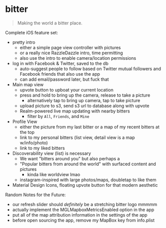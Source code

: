 # bitter

> Making the world a bitter place.

Complete iOS feature set:

- pretty intro
    + either a simple page view controller with pictures
    + or a really nice RazzleDazzle intro, time permitting
    + also use the intro to enable camera/location permissions
- log in with Facebook & Twitter, saved to the db
    + auto-suggest people to follow based on Twitter mutual followers and Facebook friends that also use the app
    + can add email/password later, but fuck that
- Main map view
    + upvote button to upboat your current location
    + press and hold to bring up the camera, release to take a picture
        * alternatively tap to bring up camera, tap to take picture
    + upload picture to s3, send s3 url to database along with upvote
    + Realm-powered live map updating with nearby bitters
        * filter by `All`, `Friends`, and `Mine`
- Profile View
    + either the picture from my last bitter or a map of my recent bitters at the top
    + link to my personal bitters (list view, detail view is a map w/info/photo)
    + link to my liked bitters
- Discoverability view (list) is necessary
    + We want "bitters around you" but also perhaps a
    + "Popular bitters from around the world" with surfaced content and pictures
        * kinda like worldview lmao
    + instagram-inspired with large photos/maps, doubletap to like them
- Material Design Icons, floating upvote button for that modern aesthetic


Random Notes for the Future:

- our refresh slider should _definitely_ be a stretching bitter logo mmmmm
- actually implement the MGLMapboxMetricsEnabled option in the app
- put all of the map attribution information in the settings of the app
- before open sourcing the app, remove my MapBox key from info.plist